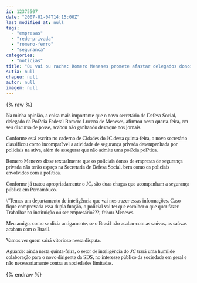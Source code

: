 ```yaml
---
id: 12375507
date: "2007-01-04T14:15:00Z"
last_modified_at: null
tags:
  - "empresas"
  - "rede-privada"
  - "romero-ferro"
  - "seguranca"
categories:
  - "noticias"
title: "Ou vai ou racha: Romero Meneses promete afastar delegados donos de empresas de seguran\u00e7a privada"
sutia: null
chapeu: null
autor: null
imagem: null
---
```

{% raw %}
<p><P><FONT face=Verdana>Na minha opinião, a coisa mais importante que o novo secretário de Defesa Social, delegado da Pol?cia Federal Romero Lucena de Meneses, afirmou nesta quarta-feira, em seu discurso de posse, acabou não ganhando destaque nos jornais.</FONT></P></p>
<p><P><FONT face=Verdana>Conforme está escrito no caderno de Cidades&nbsp;do JC desta quinta-feira, o novo secretário classificou como incompat?vel a atividade de segurança privada desempenhada por policiais na ativa, além de assegurar que não admite uma pol?cia pol?tica.</FONT></P></p>
<p><P><FONT face=Verdana>Romero Menezes disse textualmente que os policiais donos de empresas de segurança privada não terão espaço na Secretaria de Defesa Social, bem como os policiais envolvidos com a pol?tica. </FONT></P></p>
<p><P><FONT face=Verdana>Conforme já tratou apropriadamente o JC, são duas chagas que acompanham a segurança pública em Pernambuco. </FONT></P></p>
<p><P><FONT face=Verdana>\"Temos um departamento de inteligência que vai nos trazer essas informações. Caso fique comprovada essa dupla função, o policial vai ter que escolher o que quer fazer. Trabalhar na instituição ou ser empresário???, frisou Meneses.</FONT></P></p>
<p><P><FONT face=Verdana>Meu amigo, como se dizia antigamente, se o Brasil não acabar com as saúvas, as saúvas acabam com o Brasil.</FONT></P></p>
<p><P><FONT face=Verdana>Vamos ver quem sairá vitorioso nessa disputa.</FONT></P></p>
<p><P><FONT face=Verdana>Aguarde: ainda nesta quinta-feira, o setor de inteligência do <EM>JC </EM>trará uma humilde colaboração para o novo dirigente da SDS, no interesse público da sociedade em geral e não necessariamente contra as sociedades limitadas.</FONT></P> </p>
{% endraw %}